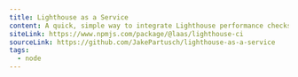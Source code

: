 ```yaml
---
title: Lighthouse as a Service
content: A quick, simple way to integrate Lighthouse performance checks into your pipeline without a Chromium dependency
siteLink: https://www.npmjs.com/package/@laas/lighthouse-ci
sourceLink: https://github.com/JakePartusch/lighthouse-as-a-service
tags:
  - node
---
```


